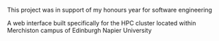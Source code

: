 This project was in support of my honours year for software engineering

A web interface built specifically for the HPC cluster located within Merchiston campus of Edinburgh Napier University